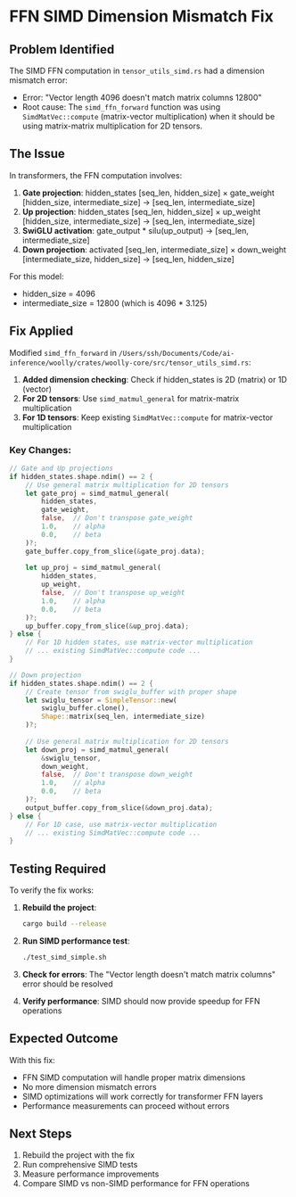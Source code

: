 # FFN SIMD Dimension Mismatch Fix

## Problem Identified

The SIMD FFN computation in `tensor_utils_simd.rs` had a dimension mismatch error:
- Error: "Vector length 4096 doesn't match matrix columns 12800"
- Root cause: The `simd_ffn_forward` function was using `SimdMatVec::compute` (matrix-vector multiplication) when it should be using matrix-matrix multiplication for 2D tensors.

## The Issue

In transformers, the FFN computation involves:
1. **Gate projection**: hidden_states [seq_len, hidden_size] × gate_weight [hidden_size, intermediate_size] → [seq_len, intermediate_size]
2. **Up projection**: hidden_states [seq_len, hidden_size] × up_weight [hidden_size, intermediate_size] → [seq_len, intermediate_size]
3. **SwiGLU activation**: gate_output * silu(up_output) → [seq_len, intermediate_size]
4. **Down projection**: activated [seq_len, intermediate_size] × down_weight [intermediate_size, hidden_size] → [seq_len, hidden_size]

For this model:
- hidden_size = 4096
- intermediate_size = 12800 (which is 4096 * 3.125)

## Fix Applied

Modified `simd_ffn_forward` in `/Users/ssh/Documents/Code/ai-inference/woolly/crates/woolly-core/src/tensor_utils_simd.rs`:

1. **Added dimension checking**: Check if hidden_states is 2D (matrix) or 1D (vector)
2. **For 2D tensors**: Use `simd_matmul_general` for matrix-matrix multiplication
3. **For 1D tensors**: Keep existing `SimdMatVec::compute` for matrix-vector multiplication

### Key Changes:

```rust
// Gate and Up projections
if hidden_states.shape.ndim() == 2 {
    // Use general matrix multiplication for 2D tensors
    let gate_proj = simd_matmul_general(
        hidden_states,
        gate_weight,
        false,  // Don't transpose gate_weight
        1.0,    // alpha
        0.0,    // beta
    )?;
    gate_buffer.copy_from_slice(&gate_proj.data);
    
    let up_proj = simd_matmul_general(
        hidden_states,
        up_weight,
        false,  // Don't transpose up_weight
        1.0,    // alpha
        0.0,    // beta
    )?;
    up_buffer.copy_from_slice(&up_proj.data);
} else {
    // For 1D hidden states, use matrix-vector multiplication
    // ... existing SimdMatVec::compute code ...
}

// Down projection
if hidden_states.shape.ndim() == 2 {
    // Create tensor from swiglu_buffer with proper shape
    let swiglu_tensor = SimpleTensor::new(
        swiglu_buffer.clone(),
        Shape::matrix(seq_len, intermediate_size)
    )?;
    
    // Use general matrix multiplication for 2D tensors
    let down_proj = simd_matmul_general(
        &swiglu_tensor,
        down_weight,
        false,  // Don't transpose down_weight
        1.0,    // alpha
        0.0,    // beta
    )?;
    output_buffer.copy_from_slice(&down_proj.data);
} else {
    // For 1D case, use matrix-vector multiplication
    // ... existing SimdMatVec::compute code ...
}
```

## Testing Required

To verify the fix works:

1. **Rebuild the project**: 
   ```bash
   cargo build --release
   ```

2. **Run SIMD performance test**:
   ```bash
   ./test_simd_simple.sh
   ```

3. **Check for errors**: The "Vector length doesn't match matrix columns" error should be resolved

4. **Verify performance**: SIMD should now provide speedup for FFN operations

## Expected Outcome

With this fix:
- FFN SIMD computation will handle proper matrix dimensions
- No more dimension mismatch errors
- SIMD optimizations will work correctly for transformer FFN layers
- Performance measurements can proceed without errors

## Next Steps

1. Rebuild the project with the fix
2. Run comprehensive SIMD tests
3. Measure performance improvements
4. Compare SIMD vs non-SIMD performance for FFN operations